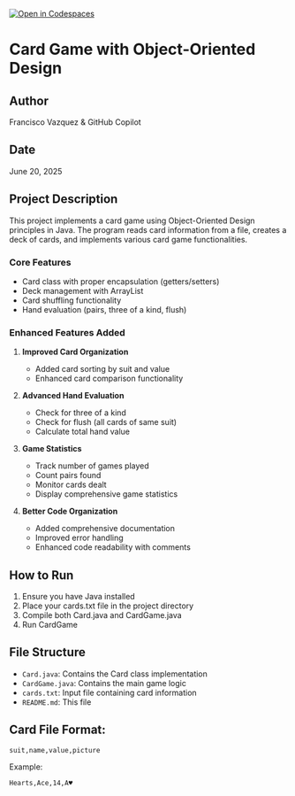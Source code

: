 [![Open in Codespaces](https://classroom.github.com/assets/launch-codespace-2972f46106e565e64193e422d61a12cf1da4916b45550586e14ef0a7c637dd04.svg)](https://classroom.github.com/open-in-codespaces?assignment_repo_id=19825288)

# Card Game with Object-Oriented Design

## Author
Francisco Vazquez & GitHub Copilot

## Date
June 20, 2025

## Project Description
This project implements a card game using Object-Oriented Design principles in Java. The program reads card information from a file, creates a deck of cards, and implements various card game functionalities.

### Core Features
- Card class with proper encapsulation (getters/setters)
- Deck management with ArrayList
- Card shuffling functionality
- Hand evaluation (pairs, three of a kind, flush)

### Enhanced Features Added
1. **Improved Card Organization**
   - Added card sorting by suit and value
   - Enhanced card comparison functionality

2. **Advanced Hand Evaluation**
   - Check for three of a kind
   - Check for flush (all cards of same suit)
   - Calculate total hand value

3. **Game Statistics**
   - Track number of games played
   - Count pairs found
   - Monitor cards dealt
   - Display comprehensive game statistics

4. **Better Code Organization**
   - Added comprehensive documentation
   - Improved error handling
   - Enhanced code readability with comments

## How to Run
1. Ensure you have Java installed
2. Place your cards.txt file in the project directory
3. Compile both Card.java and CardGame.java
4. Run CardGame

## File Structure
- `Card.java`: Contains the Card class implementation
- `CardGame.java`: Contains the main game logic
- `cards.txt`: Input file containing card information
- `README.md`: This file

## Card File Format:
```
suit,name,value,picture
```
Example:
```
Hearts,Ace,14,A♥
```